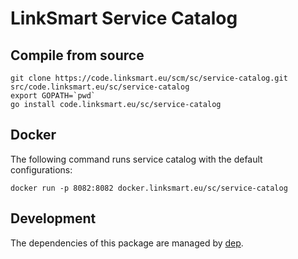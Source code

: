 # LinkSmart Service Catalog

## Compile from source
```
git clone https://code.linksmart.eu/scm/sc/service-catalog.git src/code.linksmart.eu/sc/service-catalog
export GOPATH=`pwd`
go install code.linksmart.eu/sc/service-catalog
```

## Docker
The following command runs service catalog with the default configurations:
```
docker run -p 8082:8082 docker.linksmart.eu/sc/service-catalog
```

## Development
The dependencies of this package are managed by [dep](https://github.com/golang/dep).
